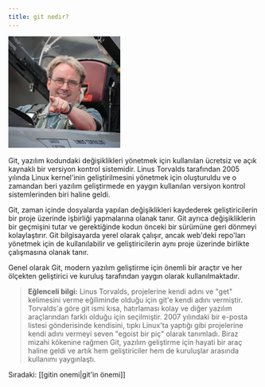 ```yaml
---
title: git nedir?
---
```


![Linus Torvalds](courses/git/linus.jpeg)

Git, yazılım kodundaki değişiklikleri yönetmek için kullanılan ücretsiz ve açık kaynaklı bir versiyon kontrol sistemidir. Linus Torvalds tarafından 2005 yılında Linux kernel'inin geliştirilmesini yönetmek için oluşturuldu ve o zamandan beri yazılım geliştirmede en yaygın kullanılan versiyon kontrol sistemlerinden biri haline geldi.

Git, zaman içinde dosyalarda yapılan değişiklikleri kaydederek geliştiricilerin  bir proje üzerinde işbirliği yapmalarına olanak tanır. Git ayrıca değişikliklerin bir geçmişini tutar ve gerektiğinde kodun önceki bir sürümüne geri dönmeyi kolaylaştırır. Git bilgisayarda yerel olarak çalışır, ancak web'deki repo'ları yönetmek için de kullanılabilir ve geliştiricilerin aynı proje üzerinde birlikte çalışmasına olanak tanır.

Genel olarak Git, modern yazılım geliştirme için önemli bir araçtır ve her ölçekten geliştirici ve kuruluş tarafından yaygın olarak kullanılmaktadır.

> **Eğlenceli bilgi:** Linus Torvalds, projelerine kendi adını ve "get" kelimesini verme eğiliminde olduğu için git'e kendi adını vermiştir. Torvalds'a göre git ismi kısa, hatırlaması kolay ve diğer yazılım araçlarından farklı olduğu için seçilmiştir. 2007 yılındaki bir e-posta listesi gönderisinde kendisini, tıpkı Linux'ta yaptığı gibi projelerine kendi adını vermeyi seven "egoist bir piç" olarak tanımladı. Biraz mizahi kökenine rağmen Git, yazılım geliştirme için hayati bir araç haline geldi ve artık hem geliştiriciler hem de kuruluşlar arasında kullanımı yaygınlaştı.

Sıradaki: [[gitin onemi|git'in önemi]]
